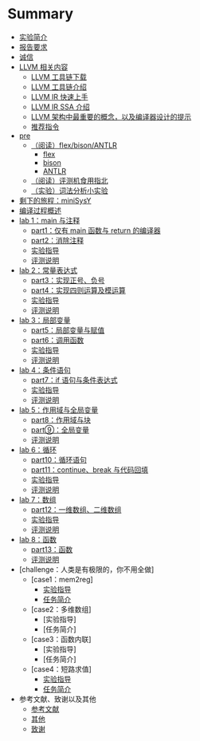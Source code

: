 # Summary

- [实验简介](README.md)
- [报告要求](report.md)
- [诚信](integrity.md)
- [LLVM 相关内容](pre/llvm.md)
  - [LLVM 工具链下载](pre/llvm_download.md)
  - [LLVM 工具链介绍](pre/llvm_tool_chain.md)
  - [LLVM IR 快速上手](pre/llvm_ir_quick_primer.md)
  - [LLVM IR SSA 介绍](pre/llvm_ir_ssa.md)
  - [LLVM 架构中最重要的概念，以及编译器设计的提示](pre/design_hints.md)
  - [推荐指令](pre/suggested_insts.md)
- [pre](pre/pre.md)
  - [（阅读）flex/bison/ANTLR](pre/generator/generator.md)
    - [flex](pre/generator/flex.md)
    - [bison](pre/generator/bison.md)
    - [ANTLR](pre/generator/ANTLR.md)
  - [（阅读）评测机食用指北](pre/judge.md)
  - [（实验）词法分析小实验](pre/lab_lexer.md)
- [剩下的旅程：miniSysY](miniSysY.md)
- [编译过程概述](lab1/compiler_structure.md)
- [lab 1：main 与注释](lab1/lab1.md)
  - [part1：仅有 main 函数与 return 的编译器](lab1/part1_task.md)
  - [part2：消除注释](lab1/part2_task.md)
  - [实验指导](lab1/help.md)
  - [评测说明](lab1/judge.md)
- [lab 2：常量表达式](lab2/lab2.md)
  - [part3：实现正号、负号](lab2/part3_task.md)
  - [part4：实现四则运算及模运算](lab2/part4_task.md)
  - [实验指导](lab2/help.md)
  - [评测说明](lab2/judge.md)
- [lab 3：局部变量](lab3/lab3.md)
  - [part5：局部变量与赋值](lab3/part5_task.md)
  - [part6：调用函数](lab3/part6_task.md)
  - [实验指导](lab3/help.md)
  - [评测说明](lab3/judge.md)
- [lab 4：条件语句](lab4/lab4.md)
  - [part7：if 语句与条件表达式](lab4/part7_task.md)
  - [实验指导](lab4/help.md)
  - [评测说明](lab4/judge.md)
- [lab 5：作用域与全局变量](lab5/lab5.md)
  - [part8：作用域与块](lab5/part8_task.md)
  - [part⑨：全局变量](lab5/part9_task.md)
  - [评测说明](lab5/judge.md)
- [lab 6：循环](lab6/lab6.md)
  - [part10：循环语句](lab6/part10_task.md)
  - [part11：continue、break 与代码回填](lab6/part11_task.md)
  - [实验指导](lab6/help.md)
  - [评测说明](lab6/judge.md)
- [lab 7：数组](lab7/lab7.md)
  - [part12：一维数组、二维数组](lab7/part12_task.md)
  - [实验指导](lab7/help.md)
  - [评测说明](lab7/judge.md)
- [lab 8：函数](lab8/lab8.md)
  - [part13：函数](lab8/part13_task.md)
  - [评测说明](lab8/judge.md)
- [challenge：人类是有极限的，你不用全做]
  - [case1：mem2reg]
    - [实验指导](challenge/mem2reg/help.md)
    - [任务简介](challenge/mem2reg/task.md)
  - [case2：多维数组]
    - [实验指导]
    - [任务简介]
  - [case3：函数内联]
    - [实验指导]
    - [任务简介]
  - [case4：短路求值]
    - [实验指导](challenge/shortcircuit/help.md)
    - [任务简介](challenge/shortcircuit/task.md)
- 参考文献、致谢以及其他
  - [参考文献](ref.md)
  - [其他](others.md)
  - [致谢](thanks.md)
